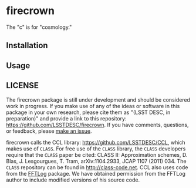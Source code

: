 # firecrown

The "c" is for "cosmology."

## Installation

## Usage

## LICENSE

The firecrown package is still under development and should be considered work in progress. 
If you make use of any of the ideas or software in this package in your own research, please cite them as 
"(LSST DESC, in preparation)" and provide a link to this repository: https://github.com/LSSTDESC/firecrown. 
If you have comments, questions, or feedback, please [make an issue](https://github.com/LSSTDESC/firecrown/issues).

firecrown calls the CCL library: https://github.com/LSSTDESC/CCL, which makes use of `CLASS`. For free use of the 
`CLASS` library, the `CLASS` developers require that the `CLASS` paper be cited: 
CLASS II: Approximation schemes, D. Blas, J. Lesgourgues, T. Tram, arXiv:1104.2933, JCAP 1107 (2011) 034. 
The `CLASS` repository can be found in http://class-code.net. CCL also uses code from the 
[FFTLog](http://casa.colorado.edu/~ajsh/FFTLog/) package.  We have obtained permission from the FFTLog 
author to include modified versions of his source code.

